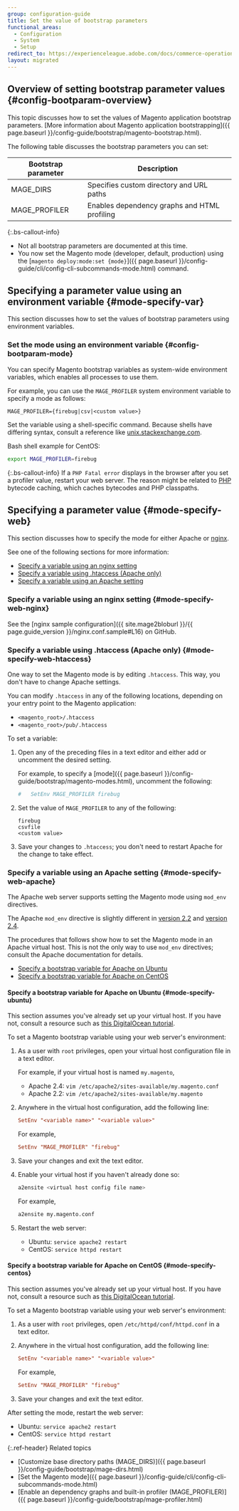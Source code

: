 ```yaml
---
group: configuration-guide
title: Set the value of bootstrap parameters
functional_areas:
  - Configuration
  - System
  - Setup
redirect_to: https://experienceleague.adobe.com/docs/commerce-operations/configuration-guide/setup/set-parameters.html
layout: migrated
---
```


## Overview of setting bootstrap parameter values {#config-bootparam-overview}

This topic discusses how to set the values of Magento application bootstrap parameters. [More information about Magento application bootstrapping]({{ page.baseurl }}/config-guide/bootstrap/magento-bootstrap.html).

The following table discusses the bootstrap parameters you can set:

| Bootstrap parameter | Description                                  |
| ------------------- | -------------------------------------------- |
| MAGE_DIRS           | Specifies custom directory and URL paths     |
| MAGE_PROFILER       | Enables dependency graphs and HTML profiling |

{:.bs-callout-info}

*  Not all bootstrap parameters are documented at this time.
*  You now set the Magento mode (developer, default, production) using the [`magento deploy:mode:set {mode}`]({{ page.baseurl }}/config-guide/cli/config-cli-subcommands-mode.html) command.

## Specifying a parameter value using an environment variable {#mode-specify-var}

This section discusses how to set the values of bootstrap parameters using environment variables.

### Set the mode using an environment variable {#config-bootparam-mode}

You can specify Magento bootstrap variables as system-wide environment variables, which enables all processes to use them.

For example, you can use the `MAGE_PROFILER` system environment variable to specify a mode as follows:

```terminal
MAGE_PROFILER={firebug|csv|<custom value>}
```

Set the variable using a shell-specific command. Because shells have differing syntax, consult a reference like [unix.stackexchange.com](https://unix.stackexchange.com/questions/117467/how-to-permanently-set-environmental-variables).

Bash shell example for CentOS:

```bash
export MAGE_PROFILER=firebug
```

{:.bs-callout-info}
If a `PHP Fatal error` displays in the browser after you set a profiler value, restart your web server. The reason might be related to [PHP](https://glossary.magento.com/php) bytecode caching, which caches bytecodes and PHP classpaths.

## Specifying a parameter value {#mode-specify-web}

This section discusses how to specify the mode for either Apache or [nginx](https://glossary.magento.com/nginx).

See one of the following sections for more information:

*  [Specify a variable using an nginx setting](#mode-specify-web-nginx)
*  [Specify a variable using .htaccess (Apache only)](#mode-specify-web-htaccess)
*  [Specify a variable using an Apache setting](#mode-specify-web-apache)

### Specify a variable using an nginx setting {#mode-specify-web-nginx}

See the [nginx sample configuration]({{ site.mage2bloburl }}/{{ page.guide_version }}/nginx.conf.sample#L16) on GitHub.

### Specify a variable using .htaccess (Apache only) {#mode-specify-web-htaccess}

One way to set the Magento mode is by editing `.htaccess`. This way, you don't have to change Apache settings.

You can modify `.htaccess` in any of the following locations, depending on your entry point to the Magento application:

*  `<magento_root>/.htaccess`
*  `<magento_root>/pub/.htaccess`

To set a variable:

1. Open any of the preceding files in a text editor and either add or uncomment the desired setting.

   For example, to specify a [mode]({{ page.baseurl }}/config-guide/bootstrap/magento-modes.html), uncomment the following:

   ```conf
   #   SetEnv MAGE_PROFILER firebug
   ```

1. Set the value of `MAGE_PROFILER` to any of the following:

   ```terminal
   firebug
   csvfile
   <custom value>
   ```

1. Save your changes to `.htaccess`; you don't need to restart Apache for the change to take effect.

### Specify a variable using an Apache setting {#mode-specify-web-apache}

The Apache web server supports setting the Magento mode using `mod_env` directives.

The Apache `mod_env` directive is slightly different in [version 2.2](https://httpd.apache.org/docs/2.2/mod/mod_env.html#setenv) and [version 2.4](https://httpd.apache.org/docs/2.4/mod/mod_env.html#setenv).

The procedures that follows show how to set the Magento mode in an Apache virtual host. This is not the only way to use `mod_env` directives; consult the Apache documentation for details.

*  [Specify a bootstrap variable for Apache on Ubuntu](#mode-specify-ubuntu)
*  [Specify a bootstrap variable for Apache on CentOS](#mode-specify-centos)

#### Specify a bootstrap variable for Apache on Ubuntu {#mode-specify-ubuntu}

This section assumes you've already set up your virtual host. If you have not, consult a resource such as [this DigitalOcean tutorial](https://www.digitalocean.com/community/tutorials/how-to-set-up-apache-virtual-hosts-on-ubuntu-14-04-lts).

To set a Magento bootstrap variable using your web server's environment:

1. As a user with `root` privileges, open your virtual host configuration file in a text editor.

   For example, if your virtual host is named `my.magento`,

   *  Apache 2.4: `vim /etc/apache2/sites-available/my.magento.conf`
   *  Apache 2.2: `vim /etc/apache2/sites-available/my.magento`

1. Anywhere in the virtual host configuration, add the following line:

   ```conf
   SetEnv "<variable name>" "<variable value>"
   ```

   For example,

   ```conf
   SetEnv "MAGE_PROFILER" "firebug"
   ```

1. Save your changes and exit the text editor.
1. Enable your virtual host if you haven't already done so:

   ```bash
   a2ensite <virtual host config file name>
   ```

   For example,

   ```bash
   a2ensite my.magento.conf
   ```

1. Restart the web server:

   *  Ubuntu: `service apache2 restart`
   *  CentOS: `service httpd restart`

#### Specify a bootstrap variable for Apache on CentOS {#mode-specify-centos}

This section assumes you've already set up your virtual host. If you have not, consult a resource such as [this DigitalOcean tutorial](https://www.digitalocean.com/community/tutorials/how-to-set-up-apache-virtual-hosts-on-centos-6).

To set a Magento bootstrap variable using your web server's environment:

1. As a user with `root` privileges, open `/etc/httpd/conf/httpd.conf` in a text editor.

1. Anywhere in the virtual host configuration, add the following line:

   ```conf
   SetEnv "<variable name>" "<variable value>"
   ```

   For example,

   ```conf
   SetEnv "MAGE_PROFILER" "firebug"
   ```

1. Save your changes and exit the text editor.

After setting the mode, restart the web server:

*  Ubuntu: `service apache2 restart`
*  CentOS: `service httpd restart`

{:.ref-header}
Related topics

*  [Customize base directory paths (MAGE_DIRS)]({{ page.baseurl }}/config-guide/bootstrap/mage-dirs.html)
*  [Set the Magento mode]({{ page.baseurl }}/config-guide/cli/config-cli-subcommands-mode.html)
*  [Enable an dependency graphs and built-in profiler (MAGE_PROFILER)]({{ page.baseurl }}/config-guide/bootstrap/mage-profiler.html)
